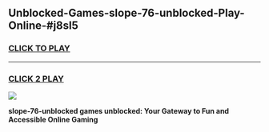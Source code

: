 
## Unblocked-Games-slope-76-unblocked-Play-Online-#j8sl5
<h3>
<a href="https://premium.freeplayer.one?title=slope-76-unblocked&ref=24F">CLICK TO PLAY</a></h3>
<hr>

<h3>
<a href="https://premium.freeplayer.one?title=slope-76-unblocked&ref=24F">CLICK 2 PLAY</a>
  
</h3>

<a href="https://premium.freeplayer.one?title=slope-76-unblocked&ref=24F/"><img src="https://clearcache.store/games.png"></a>


**slope-76-unblocked games unblocked: Your Gateway to Fun and Accessible Online Gaming**
